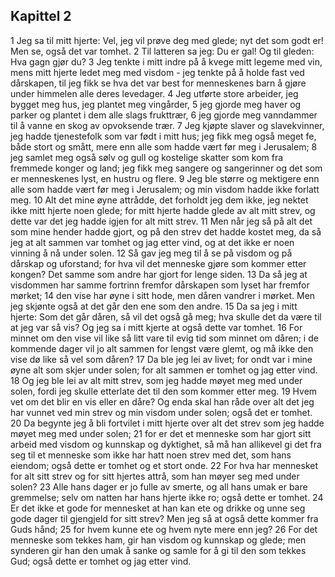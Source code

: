 ## Kapittel 2

1 Jeg sa til mitt hjerte: Vel, jeg vil prøve deg med glede; nyt det som godt er! Men se, også det var tomhet.
2 Til latteren sa jeg: Du er gal! Og til gleden: Hva gagn gjør du?
3 Jeg tenkte i mitt indre på å kvege mitt legeme med vin, mens mitt hjerte ledet meg med visdom - jeg tenkte på å holde fast ved dårskapen, til jeg fikk se hva det var best for menneskenes barn å gjøre under himmelen alle deres levedager.
4 Jeg utførte store arbeider, jeg bygget meg hus, jeg plantet meg vingårder,
5 jeg gjorde meg haver og parker og plantet i dem alle slags frukttrær,
6 jeg gjorde meg vanndammer til å vanne en skog av opvoksende trær.
7 Jeg kjøpte slaver og slavekvinner, jeg hadde tjenestefolk som var født i mitt hus; jeg fikk meg også meget fe, både stort og smått, mere enn alle som hadde vært før meg i Jerusalem;
8 jeg samlet meg også sølv og gull og kostelige skatter som kom fra fremmede konger og land; jeg fikk meg sangere og sangerinner og det som er menneskenes lyst, en hustru og flere.
9 Jeg ble større og mektigere enn alle som hadde vært før meg i Jerusalem; og min visdom hadde ikke forlatt meg.
10 Alt det mine øyne attrådde, det forholdt jeg dem ikke, jeg nektet ikke mitt hjerte noen glede; for mitt hjerte hadde glede av alt mitt strev, og dette var det jeg hadde igjen for alt mitt strev.
11 Men når jeg så på alt det som mine hender hadde gjort, og på den strev det hadde kostet meg, da så jeg at alt sammen var tomhet og jag etter vind, og at det ikke er noen vinning å nå under solen.
12 Så gav jeg meg til å se på visdom og på dårskap og uforstand; for hva vil det menneske gjøre som kommer etter kongen? Det samme som andre har gjort for lenge siden.
13 Da så jeg at visdommen har samme fortrinn fremfor dårskapen som lyset har fremfor mørket;
14 den vise har øyne i sitt hode, men dåren vandrer i mørket. Men jeg skjønte også at det går den ene som den andre.
15 Da sa jeg i mitt hjerte: Som det går dåren, så vil det også gå meg; hva skulle det da være til at jeg var så vis? Og jeg sa i mitt kjerte at også dette var tomhet.
16 For minnet om den vise vil like så litt vare til evig tid som minnet om dåren; i de kommende dager vil jo alt sammen for lengst være glemt, og må ikke den vise dø like så vel som dåren?
17 Da ble jeg lei av livet; for ondt var i mine øyne alt som skjer under solen; for alt sammen er tomhet og jag etter vind.
18 Og jeg ble lei av alt mitt strev, som jeg hadde møyet meg med under solen, fordi jeg skulle etterlate det til den som kommer etter meg.
19 Hvem vet om det blir en vis eller en dåre? Og enda skal han råde over alt det jeg har vunnet ved min strev og min visdom under solen; også det er tomhet.
20 Da begynte jeg å bli fortvilet i mitt hjerte over alt det strev som jeg hadde møyet meg med under solen;
21 for er det et menneske som har gjort sitt arbeid med visdom og kunnskap og dyktighet, så må han allikevel gi det fra seg til et menneske som ikke har hatt noen strev med det, som hans eiendom; også dette er tomhet og et stort onde.
22 For hva har mennesket for alt sitt strev og for sitt hjertes attrå, som han møyer seg med under solen?
23 Alle hans dager er jo fulle av smerte, og all hans umak er bare gremmelse; selv om natten har hans hjerte ikke ro; også dette er tomhet.
24 Er det ikke et gode for mennesket at han kan ete og drikke og unne seg gode dager til gjengjeld for sitt strev? Men jeg så at også dette kommer fra Guds hånd;
25 for hvem kunne ete og hvem nyte mere enn jeg?
26 For det menneske som tekkes ham, gir han visdom og kunnskap og glede; men synderen gir han den umak å sanke og samle for å gi til den som tekkes Gud; også dette er tomhet og jag etter vind.
